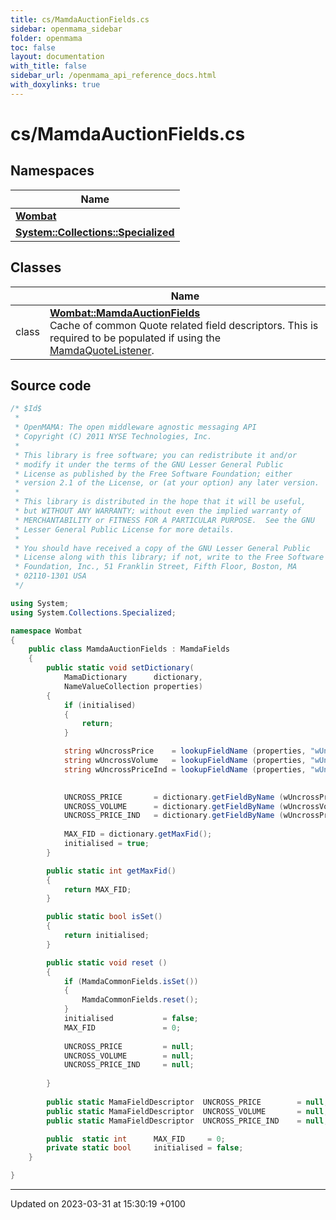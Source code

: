 ```yaml
---
title: cs/MamdaAuctionFields.cs
sidebar: openmama_sidebar
folder: openmama
toc: false
layout: documentation
with_title: false
sidebar_url: /openmama_api_reference_docs.html
with_doxylinks: true
---
```


# cs/MamdaAuctionFields.cs



## Namespaces

| Name           |
| -------------- |
| **[Wombat](namespaceWombat.html)**  |
| **[System::Collections::Specialized](namespaceSystem_1_1Collections_1_1Specialized.html)**  |

## Classes

|                | Name           |
| -------------- | -------------- |
| class | **[Wombat::MamdaAuctionFields](classWombat_1_1MamdaAuctionFields.html)** <br>Cache of common Quote related field descriptors. This is required to be populated if using the [MamdaQuoteListener]().  |




## Source code

```csharp
/* $Id$
 *
 * OpenMAMA: The open middleware agnostic messaging API
 * Copyright (C) 2011 NYSE Technologies, Inc.
 *
 * This library is free software; you can redistribute it and/or
 * modify it under the terms of the GNU Lesser General Public
 * License as published by the Free Software Foundation; either
 * version 2.1 of the License, or (at your option) any later version.
 *
 * This library is distributed in the hope that it will be useful,
 * but WITHOUT ANY WARRANTY; without even the implied warranty of
 * MERCHANTABILITY or FITNESS FOR A PARTICULAR PURPOSE.  See the GNU
 * Lesser General Public License for more details.
 *
 * You should have received a copy of the GNU Lesser General Public
 * License along with this library; if not, write to the Free Software
 * Foundation, Inc., 51 Franklin Street, Fifth Floor, Boston, MA
 * 02110-1301 USA
 */

using System;
using System.Collections.Specialized;

namespace Wombat
{
    public class MamdaAuctionFields : MamdaFields
    {
        public static void setDictionary(
            MamaDictionary      dictionary,
            NameValueCollection properties)
        {
            if (initialised)
            {
                return;
            }

            string wUncrossPrice    = lookupFieldName (properties, "wUncrossPrice");
            string wUncrossVolume   = lookupFieldName (properties, "wUncrossVolume");
            string wUncrossPriceInd = lookupFieldName (properties, "wUncrossPriceInd");
            

            UNCROSS_PRICE       = dictionary.getFieldByName (wUncrossPrice);
            UNCROSS_VOLUME      = dictionary.getFieldByName (wUncrossVolume);
            UNCROSS_PRICE_IND   = dictionary.getFieldByName (wUncrossPriceInd);
            
            MAX_FID = dictionary.getMaxFid();
            initialised = true;
        }

        public static int getMaxFid()
        {
            return MAX_FID;
        }

        public static bool isSet()
        {
            return initialised;
        }

        public static void reset ()
        {
            if (MamdaCommonFields.isSet())
            {
                MamdaCommonFields.reset();
            }
            initialised           = false;
            MAX_FID               = 0;
        
            UNCROSS_PRICE         = null;
            UNCROSS_VOLUME        = null;
            UNCROSS_PRICE_IND     = null;
            
        }
        
        public static MamaFieldDescriptor  UNCROSS_PRICE        = null;
        public static MamaFieldDescriptor  UNCROSS_VOLUME       = null;
        public static MamaFieldDescriptor  UNCROSS_PRICE_IND    = null;

        public  static int      MAX_FID     = 0;
        private static bool     initialised = false;
    }

}
```


-------------------------------

Updated on 2023-03-31 at 15:30:19 +0100
